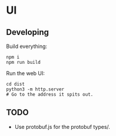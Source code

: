 # UI

## Developing
Build everything:
```
npm i
npm run build
```
Run the web UI:
```
cd dist
python3 -m http.server
# Go to the address it spits out.
```

## TODO
- Use protobuf.js for the protobuf types/.

